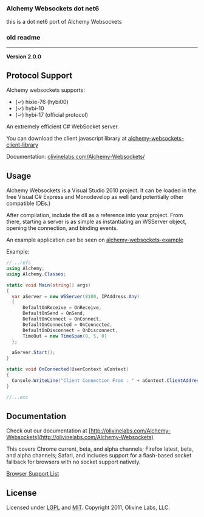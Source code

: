 ### Alchemy Websockets dot net6 

this is a dot net6 port of Alchemy Websockets

### ﻿old readme
---

**Version 2.0.0**

## Protocol Support

Alchemy websockets supports:

* (✓) hixie-76 (hybi00)
* (✓) hybi-10
* (✓) hybi-17 (official protocol)


An extremely efficient C# WebSocket server.

You can download the client javascript library at [alchemy-websockets-client-library](https://github.com/Olivine-Labs/Alchemy-Websockets-Client-Library)

Documentation: [olivinelabs.com/Alchemy-Websockets/](http://olivinelabs.com/Alchemy-Websockets/)

## Usage

Alchemy Websockets is a Visual Studio 2010 project. It can be loaded in the free
Visual C# Express and Monodevelop as well (and potentially other compatible IDEs.)

After compilation, include the dll as a reference into your project. From there,
starting a server is as simple as instantiating an WSServer object, opening the 
connection, and binding events.

An example application can be seen on [alchemy-websockets-example](https://github.com/Olivine-Labs/Alchemy-Websockets-Example)

Example:

```csharp
//...refs
using Alchemy;
using Alchemy.Classes;

static void Main(string[] args)
{
  var aServer = new WSServer(8100, IPAddress.Any)
  {
      DefaultOnReceive = OnReceive,
      DefaultOnSend = OnSend,
      DefaultOnConnect = OnConnect,
      DefaultOnConnected = OnConnected,
      DefaultOnDisconnect = OnDisconnect,
      TimeOut = new TimeSpan(0, 5, 0)
  };

  aServer.Start();
}

static void OnConnected(UserContext aContext)
{
  Console.WriteLine("Client Connection From : " + aContext.ClientAddress.ToString());
}

//...etc
```

## Documentation
Check out our documentation at [http://olivinelabs.com/Alchemy-Websockets](http://olivinelabs.com/Alchemy-Websockets)


This covers Chrome current, beta, and alpha channels; Firefox
latest, beta, and alpha channels; Safari, and includes support
for a flash-based socket fallback for browsers with no socket 
support natively.

[Browser Support List](http://en.wikipedia.org/wiki/WebSocket#Browser_support)

## License
Licensed under [LGPL](http://www.gnu.org/licenses/lgpl.html) and
[MIT](http://www.opensource.org/licenses/mit-license.php).
Copyright 2011, Olivine Labs, LLC.
